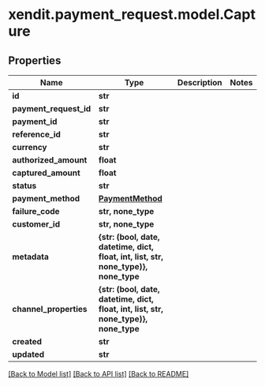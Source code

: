 # xendit.payment_request.model.Capture


## Properties
Name | Type | Description | Notes
------------ | ------------- | ------------- | -------------
**id** | **str** |  | 
**payment_request_id** | **str** |  | 
**payment_id** | **str** |  | 
**reference_id** | **str** |  | 
**currency** | **str** |  | 
**authorized_amount** | **float** |  | 
**captured_amount** | **float** |  | 
**status** | **str** |  | 
**payment_method** | [**PaymentMethod**](PaymentMethod.md) |  | 
**failure_code** | **str, none_type** |  | 
**customer_id** | **str, none_type** |  | 
**metadata** | **{str: (bool, date, datetime, dict, float, int, list, str, none_type)}, none_type** |  | 
**channel_properties** | **{str: (bool, date, datetime, dict, float, int, list, str, none_type)}, none_type** |  | 
**created** | **str** |  | 
**updated** | **str** |  | 

[[Back to Model list]](../README.md#documentation-for-models) [[Back to API list]](../README.md#documentation-for-api-endpoints) [[Back to README]](../README.md)


